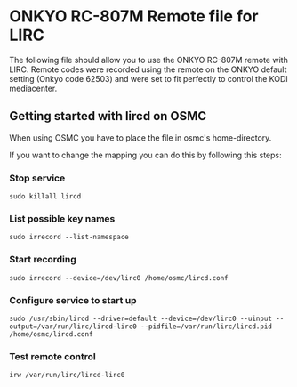 # ONKYO RC-807M Remote file for LIRC

The following file should allow you to use the ONKYO RC-807M remote with LIRC.
Remote codes were recorded using the remote on the ONKYO default setting (Onkyo code 62503) and were set to fit perfectly to control the KODI mediacenter.

## Getting started with lircd on OSMC
When using OSMC you have to place the file in osmc's home-directory.

If you want to change the mapping you can do this by following this steps:

### Stop service
  `sudo killall lircd`

### List possible key names
  `sudo irrecord --list-namespace`

### Start recording
  `sudo irrecord --device=/dev/lirc0 /home/osmc/lircd.conf`

### Configure service to start up
  `sudo /usr/sbin/lircd --driver=default --device=/dev/lirc0 --uinput --output=/var/run/lirc/lircd-lirc0 --pidfile=/var/run/lirc/lircd.pid /home/osmc/lircd.conf`

### Test remote control
  `irw /var/run/lirc/lircd-lirc0`
